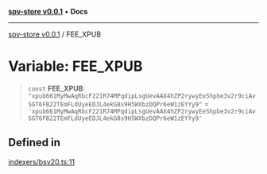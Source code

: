 [**spv-store v0.0.1**](../README.md) • **Docs**

***

[spv-store v0.0.1](../globals.md) / FEE\_XPUB

# Variable: FEE\_XPUB

> `const` **FEE\_XPUB**: `"xpub661MyMwAqRbcF221R74MPqdipLsgUevAAX4hZP2rywyEeShpbe3v2r9ciAvSGT6FB22TEmFLdUyeEDJL4ekG8s9H5WXbzDQPr6eW1zEYYy9"` = `'xpub661MyMwAqRbcF221R74MPqdipLsgUevAAX4hZP2rywyEeShpbe3v2r9ciAvSGT6FB22TEmFLdUyeEDJL4ekG8s9H5WXbzDQPr6eW1zEYYy9'`

## Defined in

[indexers/bsv20.ts:11](https://github.com/shruggr/ts-casemod-spv/blob/050b8a2b88441deb8165e8e49b26bc7bba8ae64e/src/indexers/bsv20.ts#L11)
